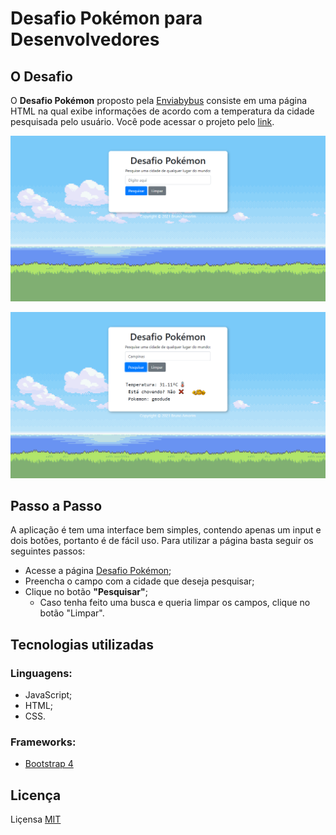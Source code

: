 # Desafio Pokémon para Desenvolvedores

## O Desafio

O **Desafio Pokémon** proposto pela [Enviabybus](https://enviabybus.com.br) consiste em uma página HTML na qual exibe informações de acordo com a temperatura da cidade pesquisada pelo usuário.
Você pode acessar o projeto pelo [link](https://amorimcode.github.io/desafiopokemon/).

![Pokemon Screen](https://github.com/amorimcode/desafiopokemon/blob/main/media/screenshots/Screenshot%202021-01-26%20155246.png?raw=true)

![Pokemon Screen](https://github.com/amorimcode/desafiopokemon/blob/main/media/screenshots/Screenshot%202021-01-26%20155324.png?raw=true)

## Passo a Passo

A aplicação é tem uma interface bem simples, contendo apenas um input e dois botões, portanto é de fácil uso.
Para utilizar a página basta seguir os seguintes passos:

- Acesse a página [Desafio Pokémon](https://amorimcode.github.io/desafiopokemon/);
- Preencha o campo com a cidade que deseja pesquisar;
- Clique no botão **"Pesquisar"**;
  - Caso tenha feito uma busca e queria limpar os campos, clique no botão "Limpar".
  
## Tecnologias utilizadas
  
### Linguagens:
- JavaScript;
- HTML;
- CSS.
  
### Frameworks:
- [Bootstrap 4](https://getbootstrap.com)

## Licença
Liçensa [MIT](LICENSE)